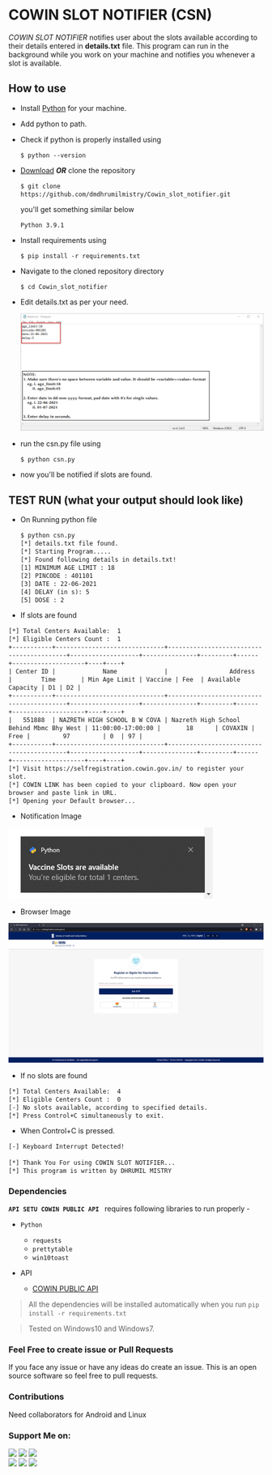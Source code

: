 # COWIN SLOT NOTIFIER (CSN)

<i>COWIN SLOT NOTIFIER</i> notifies user about the slots available according to their details entered in <strong>details.txt</strong> file. 
This program can run in the background while you work on your machine and notifies you whenever a slot is available.

## How to use
  - Install [Python](https://www.python.org/) for your machine.
  - Add python to path.
  - Check if python is properly installed using
    ```
    $ python --version
    ```
  - [Download](https://codeload.github.com/dmdhrumilmistry/Cowin_slot_notifier/zip/refs/heads/main) <strong><i>OR</i></strong> clone the repository
    ```
    $ git clone https://github.com/dmdhrumilmistry/Cowin_slot_notifier.git
    ```
    you'll get something similar below
    ```
    Python 3.9.1
    ```
  - Install requirements using 
    ```
    $ pip install -r requirements.txt
    ```
    
  - Navigate to the cloned repository directory
    ```
    $ cd Cowin_slot_notifier
    ```
    
  - Edit details.txt as per your need.
 
    <img src="https://github.com/dmdhrumilmistry/Cowin_slot_notifier/blob/main/.images/1-details.png" alt="Details.txt">
    
  - run the csn.py file using
    ```
    $ python csn.py
    ```
 - now you'll be notified if slots are found.


## TEST RUN (what your output should look like)
  - On Running python file
    ```
    $ python csn.py
    [*] details.txt file found.
    [*] Starting Program.....
    [*] Found following details in details.txt!
    [1] MINIMUM AGE LIMIT : 18
    [2] PINCODE : 401101
    [3] DATE : 22-06-2021
    [4] DELAY (in s): 5
    [5] DOSE : 2
    ```
  - If slots are found
  ```
[*] Total Centers Available:  1
[*] Eligible Centers Count :  1
+-----------+------------------------------+------------------------------------------+-------------------+---------------+---------+------+--------------------+----+----+
| Center ID |             Name             |                 Address                  |        Time       | Min Age Limit | Vaccine | Fee  | Available Capacity | D1 | D2 |
+-----------+------------------------------+------------------------------------------+-------------------+---------------+---------+------+--------------------+----+----+
|   551888  | NAZRETH HIGH SCHOOL B W COVA | Nazreth High School Behind Mbmc Bhy West | 11:00:00-17:00:00 |       18      | COVAXIN | Free |         97         | 0  | 97 |
+-----------+------------------------------+------------------------------------------+-------------------+---------------+---------+------+--------------------+----+----+
[*] Visit https://selfregistration.cowin.gov.in/ to register your slot.
[*] COWIN LINK has been copied to your clipboard. Now open your browser and paste link in URL.
[*] Opening your Default browser...
  ```
   - Notification Image
   
   <img src="https://github.com/dmdhrumilmistry/Cowin_slot_notifier/blob/main/.images/2-notification.png" alt="notification image"> 
   
   - Browser Image
   
   <img src="https://github.com/dmdhrumilmistry/Cowin_slot_notifier/blob/main/.images/3-browser.png" alt="browser image"> 
   

 - If no slots are found
 ```
[*] Total Centers Available:  4
[*] Eligible Centers Count :  0
[-] No slots available, according to specified details.
[*] Press Control+C simultaneously to exit.
 ```
 
 - When Control+C is pressed.
```
[-] Keyboard Interrupt Detected! 

[*] Thank You For using COWIN SLOT NOTIFIER...
[*] This program is written by DHRUMIL MISTRY 
```

 ### Dependencies

   **`API SETU COWIN PUBLIC API `** requires following libraries to run properly -
   - `Python`
      - `requests`
      - `prettytable`
      - `win10toast`
      
   - API
      - [COWIN PUBLIC API](https://apisetu.gov.in/public/marketplace/api/cowin)

   > All the dependencies will be installed automatically when you run `pip install -r requirements.txt`
  
   > Tested on Windows10 and Windows7.

### Feel Free to create issue or Pull Requests
If you face any issue or have any ideas do create an issue.
This is an open source software so feel free to pull requests.
  
### Contributions
Need collaborators for Android and Linux


### Support Me on:

  <p align ="left">
    <a href = "https://github.com/dmdhrumilmistry" target="_blank"><img src = "https://img.shields.io/badge/Github-dmdhrumilmistry-333"></a>
    <a href = "https://www.instagram.com/dmdhrumilmistry/" target="_blank"><img src = "https://img.shields.io/badge/Instagram-dmdhrumilmistry-833ab4"></a>
    <a href = "https://twitter.com/dmdhrumilmistry" target="_blank"><img src = "https://img.shields.io/badge/Twitter-dmdhrumilmistry-4078c0"></a><br>
    <a href = "https://dhrumilmistrywrites.blogspot.com/" target="_blank"><img src = "https://img.shields.io/badge/YouTube-Dhrumil%20Mistry-critical"></a>
    <a href = "https://www.youtube.com/channel/UChbjrRvbzgY3BIomUI55XDQ" target="_blank"><img src = "https://img.shields.io/badge/Blog-Dhrumil%20Mistry-bd2c00"></a>
    <a href = "https://www.linkedin.com/in/dhrumil-mistry-312966192/" target="_blank"><img src = "https://img.shields.io/badge/LinkedIn-Dhrumil%20Mistry-4078c0"></a><br>

   </p>
